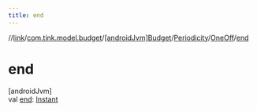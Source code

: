 ```yaml
---
title: end
---
```

//[link](../../../../../index.html)/[com.tink.model.budget](../../../index.html)/[[androidJvm]Budget](../../index.html)/[Periodicity](../index.html)/[OneOff](index.html)/[end](end.html)



# end



[androidJvm]\
val [end](end.html): [Instant](https://developer.android.com/reference/kotlin/java/time/Instant.html)




